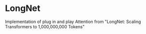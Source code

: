 # LongNet
Implementation of plug in and play Attention from "LongNet: Scaling Transformers to 1,000,000,000 Tokens"
